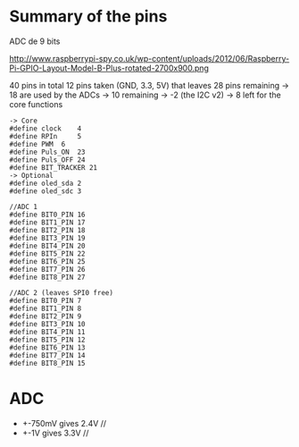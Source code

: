 # Summary of the pins

ADC de 9 bits

http://www.raspberrypi-spy.co.uk/wp-content/uploads/2012/06/Raspberry-Pi-GPIO-Layout-Model-B-Plus-rotated-2700x900.png

40 pins in total 
12 pins taken (GND, 3.3, 5V)
that leaves 28 pins remaining
-> 18 are used by the ADCs
-> 10 remaining
-> -2 (the I2C v2)
-> 8 left for the core functions


```
-> Core
#define clock	 4
#define RPIn	 5
#define PWM	 6
#define Puls_ON	 23
#define Puls_OFF 24
#define BIT_TRACKER 21
-> Optional
#define oled_sda 2
#define oled_sdc 3

//ADC 1
#define BIT0_PIN 16
#define BIT1_PIN 17
#define BIT2_PIN 18
#define BIT3_PIN 19
#define BIT4_PIN 20
#define BIT5_PIN 22
#define BIT6_PIN 25
#define BIT7_PIN 26
#define BIT8_PIN 27

//ADC 2 (leaves SPI0 free)
#define BIT0_PIN 7
#define BIT1_PIN 8
#define BIT2_PIN 9
#define BIT3_PIN 10
#define BIT4_PIN 11
#define BIT5_PIN 12
#define BIT6_PIN 13
#define BIT7_PIN 14
#define BIT8_PIN 15
```

# ADC 

* +-750mV gives 2.4V //
* +-1V gives 3.3V //


